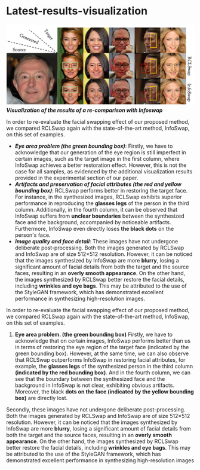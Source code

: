 # Latest-results-visualization
![Upper](/title-upper-comp.png "Visualization of the results of a re-comparison with Infoswap")
***Visualization of the results of a re-comparison with Infoswap***

In order to re-evaluate the facial swapping effect of our proposed method, we compared RCLSwap again with the state-of-the-art method, InfoSwap, on this set of examples. 
- ***Eye area problem (the green bounding box)***: Firstly, we have to acknowledge that our generation of the eye region is still imperfect in certain images, such as the target image in the first column, where InfoSwap achieves a better restoration effect. However, this is not the case for all samples, as evidenced by the additional visualization results provided in the experimental section of our paper.
- ***Artifacts and preservation of facial attributes (the red and yellow bounding box)***: RCLSwap performs better in restoring the target face. For instance, in the synthesized images, RCLSwap exhibits superior performance in reproducing the **glasses legs** of the person in the third column. Additionally, in the fourth column, it can be observed that InfoSwap suffers from **unclear boundaries** between the synthesized face and the background, accompanied by noticeable artifacts. Furthermore, InfoSwap even directly loses **the black dots** on the person's face.
- ***Image quality and face detail***: These images have not undergone deliberate post-processing. Both the images generated by RCLSwap and InfoSwap are of size 512×512 resolution. However, it can be noticed that the images synthesized by InfoSwap are more **blurry**, losing a significant amount of facial details from both the target and the source faces, resulting in an **overly smooth appearance**. On the other hand, the images synthesized by RCLSwap better restore the facial details, including **wrinkles and eye bags**. This may be attributed to the use of the StyleGAN framework, which has demonstrated excellent performance in synthesizing high-resolution images.

In order to re-evaluate the facial swapping effect of our proposed method, we compared RCLSwap again with the state-of-the-art method, InfoSwap, on this set of examples. 
1. **Eye area problem. (the green bounding box)** Firstly, we have to acknowledge that on certain images, InfoSwap performs better than us in terms of restoring the eye region of the target face (indicated by the green bounding box). However, at the same time, we can also observe that RCLSwap outperforms InfoSwap in restoring facial attributes, for example, the **glasses legs** of the synthesized person in the third column **(indicated by the red bounding box)**. And in the fourth column, we can see that the boundary between the synthesized face and the background in InfoSwap is not clear, exhibiting obvious artifacts. Moreover, the black **dots on the face (indicated by the yellow bounding box)** are directly lost.

Secondly, these images have not undergone deliberate post-processing. Both the images generated by RCLSwap and InfoSwap are of size 512×512 resolution. However, it can be noticed that the images synthesized by InfoSwap are more **blurry**, losing a significant amount of facial details from both the target and the source faces, resulting in an **overly smooth appearance**. On the other hand, the images synthesized by RCLSwap better restore the facial details, including **wrinkles and eye bags**. This may be attributed to the use of the StyleGAN framework, which has demonstrated excellent performance in synthesizing high-resolution images
